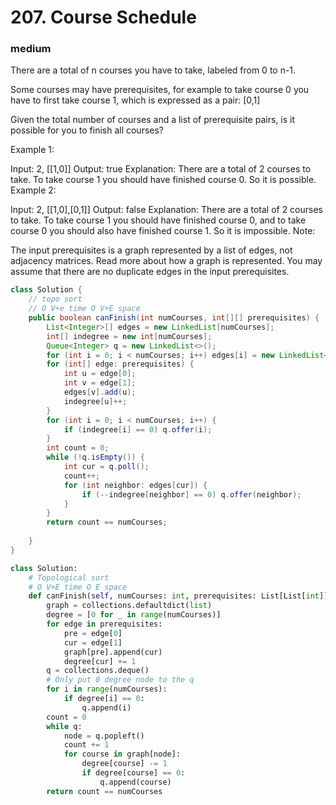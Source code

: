 # 207. Course Schedule
### medium
There are a total of n courses you have to take, labeled from 0 to n-1.

Some courses may have prerequisites, for example to take course 0 you have to first take course 1, which is expressed as a pair: [0,1]

Given the total number of courses and a list of prerequisite pairs, is it possible for you to finish all courses?

Example 1:

Input: 2, [[1,0]] 
Output: true
Explanation: There are a total of 2 courses to take. 
             To take course 1 you should have finished course 0. So it is possible.
Example 2:

Input: 2, [[1,0],[0,1]]
Output: false
Explanation: There are a total of 2 courses to take. 
             To take course 1 you should have finished course 0, and to take course 0 you should
             also have finished course 1. So it is impossible.
Note:

The input prerequisites is a graph represented by a list of edges, not adjacency matrices. Read more about how a graph is represented.
You may assume that there are no duplicate edges in the input prerequisites.

```Java
class Solution {
    // topo sort
    // O V+e time O V+E space
    public boolean canFinish(int numCourses, int[][] prerequisites) {
        List<Integer>[] edges = new LinkedList[numCourses];
        int[] indegree = new int[numCourses];
        Queue<Integer> q = new LinkedList<>();
        for (int i = 0; i < numCourses; i++) edges[i] = new LinkedList<>();
        for (int[] edge: prerequisites) {
            int u = edge[0];
            int v = edge[1];
            edges[v].add(u);
            indegree[u]++;
        }
        for (int i = 0; i < numCourses; i++) {
            if (indegree[i] == 0) q.offer(i);
        }
        int count = 0;
        while (!q.isEmpty()) {
            int cur = q.poll();
            count++;
            for (int neighbor: edges[cur]) {
                if (--indegree[neighbor] == 0) q.offer(neighbor);
            }
        }
        return count == numCourses;
        
    }
}
```

```python
class Solution:
    # Topological sort
    # O V+E time O E space
    def canFinish(self, numCourses: int, prerequisites: List[List[int]]) -> bool:
        graph = collections.defaultdict(list)
        degree = [0 for _ in range(numCourses)]
        for edge in prerequisites:
            pre = edge[0]
            cur = edge[1]
            graph[pre].append(cur)
            degree[cur] += 1
        q = collections.deque()    
        # Only put 0 degree node to the q
        for i in range(numCourses):
            if degree[i] == 0:
                q.append(i)
        count = 0
        while q:
            node = q.popleft()
            count += 1
            for course in graph[node]:
                degree[course] -= 1
                if degree[course] == 0:
                    q.append(course)
        return count == numCourses
                              
```